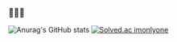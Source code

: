 ### 🧑🏻‍💻

![Anurag's GitHub stats](https://github-readme-stats.vercel.app/api?username=JongMinCh0i&&show_icons=true&theme=dracula)
[![Solved.ac imonlyone](http://mazassumnida.wtf/api/v2/generate_badge?boj=imonlyone)](https://solved.ac/imonlyone)
